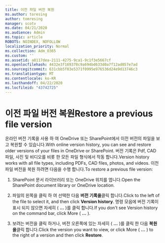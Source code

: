 ```yaml
---
title: 이전 파일 버전 복원
ms.author: toresing
author: tomresing
manager: scotv
ms.date: 04/21/2020
ms.audience: Admin
ms.topic: article
ROBOTS: NOINDEX, NOFOLLOW
localization_priority: Normal
ms.collection: Adm_O365
ms.custom: ''
ms.assetid: a8117dea-2111-4275-9ca1-9c1f3e5667cf
ms.openlocfilehash: 4432e3f169378c9a694bd633d0a7f12ad057e7ad
ms.sourcegitcommit: 631cbb5f03e5371f0995e976536d24e9d13746c3
ms.translationtype: MT
ms.contentlocale: ko-KR
ms.lasthandoff: 04/22/2020
ms.locfileid: "43742725"
---
```

# <a name="restore-a-previous-file-version"></a><span data-ttu-id="469dd-102">이전 파일 버전 복원</span><span class="sxs-lookup"><span data-stu-id="469dd-102">Restore a previous file version</span></span>

<span data-ttu-id="469dd-103">온라인 버전 기록을 사용 하 여 OneDrive 또는 SharePoint에서 이전 버전의 파일을 보고 복원할 수 있습니다.</span><span class="sxs-lookup"><span data-stu-id="469dd-103">With online version history, you can see and restore older versions of your files in OneDrive or SharePoint.</span></span> <span data-ttu-id="469dd-104">버전 기록은 Pdf, CAD 파일, 사진 및 비디오를 비롯 한 모든 파일 형식에서 작동 합니다.</span><span class="sxs-lookup"><span data-stu-id="469dd-104">Version history works with all file types, including PDFs, CAD files, photos, and videos.</span></span> <span data-ttu-id="469dd-105">이전 파일 버전을 복원 하려면 다음을 수행 합니다.</span><span class="sxs-lookup"><span data-stu-id="469dd-105">To restore a previous file version:</span></span>
  
1. <span data-ttu-id="469dd-106">SharePoint 문서 라이브러리 또는 OneDrive 위치를 엽니다.</span><span class="sxs-lookup"><span data-stu-id="469dd-106">Open the SharePoint document library or OneDrive location.</span></span>
    
2. <span data-ttu-id="469dd-107">파일의 왼쪽을 클릭 하 여 선택한 다음 **버전 기록을**클릭 합니다.</span><span class="sxs-lookup"><span data-stu-id="469dd-107">Click to the left of the file to select it, and then click **Version history**.</span></span> <span data-ttu-id="469dd-108">명령 모음에 버전 기록이 표시 되지 않으면 자세히 ( **...** )를 클릭 합니다.</span><span class="sxs-lookup"><span data-stu-id="469dd-108">If you don't see Version history on the command bar, click More ( **...** ).</span></span> 
    
3. <span data-ttu-id="469dd-109">보려는 버전을 클릭 하거나, 버전 오른쪽에 있는 자세히 ( **...** )를 클릭 한 다음 **복원을**클릭 합니다.</span><span class="sxs-lookup"><span data-stu-id="469dd-109">Click the version you want to view, or click More ( **...** ) to the right of a version and then click **Restore**.</span></span>
    

